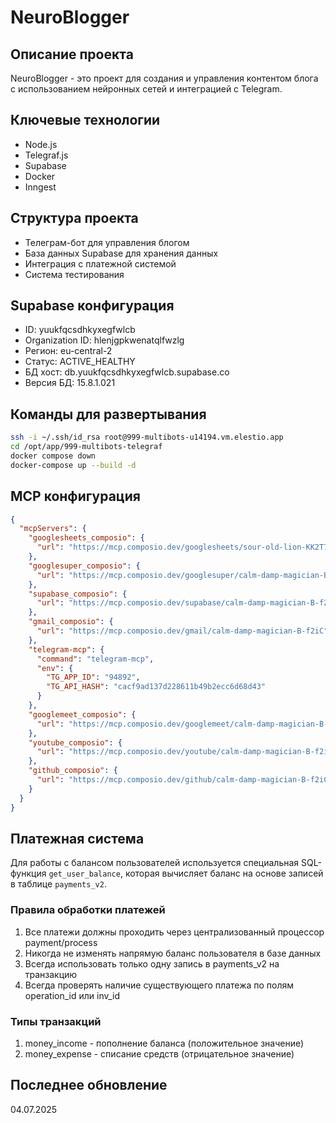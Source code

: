 # NeuroBlogger

## Описание проекта
NeuroBlogger - это проект для создания и управления контентом блога с использованием нейронных сетей и интеграцией с Telegram.

## Ключевые технологии
- Node.js
- Telegraf.js
- Supabase
- Docker
- Inngest

## Структура проекта
- Телеграм-бот для управления блогом
- База данных Supabase для хранения данных
- Интеграция с платежной системой
- Система тестирования

## Supabase конфигурация
- ID: yuukfqcsdhkyxegfwlcb
- Organization ID: hlenjgpkwenatqlfwzlg
- Регион: eu-central-2
- Статус: ACTIVE_HEALTHY
- БД хост: db.yuukfqcsdhkyxegfwlcb.supabase.co
- Версия БД: 15.8.1.021

## Команды для развертывания
```bash
ssh -i ~/.ssh/id_rsa root@999-multibots-u14194.vm.elestio.app
cd /opt/app/999-multibots-telegraf
docker compose down
docker-compose up --build -d
```

## MCP конфигурация
```json
{
  "mcpServers": {
    "googlesheets_composio": {
      "url": "https://mcp.composio.dev/googlesheets/sour-old-lion-KK2T7-"
    },
    "googlesuper_composio": {
      "url": "https://mcp.composio.dev/googlesuper/calm-damp-magician-B-f2iC"
    },
    "supabase_composio": {
      "url": "https://mcp.composio.dev/supabase/calm-damp-magician-B-f2iC"
    },
    "gmail_composio": {
      "url": "https://mcp.composio.dev/gmail/calm-damp-magician-B-f2iC"
    },
    "telegram-mcp": {
      "command": "telegram-mcp",
      "env": {
        "TG_APP_ID": "94892",
        "TG_API_HASH": "cacf9ad137d228611b49b2ecc6d68d43"
      }
    },
    "googlemeet_composio": {
      "url": "https://mcp.composio.dev/googlemeet/calm-damp-magician-B-f2iC"
    },
    "youtube_composio": {
      "url": "https://mcp.composio.dev/youtube/calm-damp-magician-B-f2iC"
    },
    "github_composio": {
      "url": "https://mcp.composio.dev/github/calm-damp-magician-B-f2iC"
    }
  }
}
```

## Платежная система
Для работы с балансом пользователей используется специальная SQL-функция `get_user_balance`, которая вычисляет баланс на основе записей в таблице `payments_v2`.

### Правила обработки платежей
1. Все платежи должны проходить через централизованный процессор payment/process
2. Никогда не изменять напрямую баланс пользователя в базе данных
3. Всегда использовать только одну запись в payments_v2 на транзакцию
4. Всегда проверять наличие существующего платежа по полям operation_id или inv_id

### Типы транзакций
1. money_income - пополнение баланса (положительное значение)
2. money_expense - списание средств (отрицательное значение)

## Последнее обновление
04.07.2025
